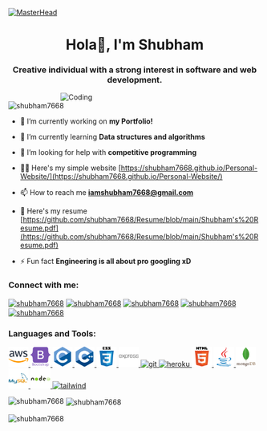 [![MasterHead](https://mir-s3-cdn-cf.behance.net/project_modules/fs/54b6c068097599.5b50bca476b9b.gif)](https://shubham7668.io)

<h1 align="center">Hola👋, I'm Shubham</h1>
<h3 align="center">Creative individual with a strong interest in software and web development.</h3>
<img align="right" alt="Coding" width="400" src="https://cdn.dribbble.com/users/1162077/screenshots/3848914/programmer.gif">

<p align="left"> <img src="https://komarev.com/ghpvc/?username=shubham7668&label=Profile%20views&color=0e75b6&style=flat" alt="shubham7668" /> </p>

- 🔭 I’m currently working on **my Portfolio!**

- 🌱 I’m currently learning **Data structures and algorithms**

- 🤝 I’m looking for help with **competitive programming**

- 👨‍💻 Here's my simple website [https://shubham7668.github.io/Personal-Website/](https://shubham7668.github.io/Personal-Website/)

- 📫 How to reach me **iamshubham7668@gmail.com**

- 📄 Here's my resume [https://github.com/shubham7668/Resume/blob/main/Shubham's%20Resume.pdf](https://github.com/shubham7668/Resume/blob/main/Shubham's%20Resume.pdf)

- ⚡ Fun fact **Engineering is all about pro googling xD**

<h3 align="left">Connect with me:</h3>
<p align="left">
<a href="https://linkedin.com/in/shubham7668" target="blank"><img align="center" src="https://raw.githubusercontent.com/rahuldkjain/github-profile-readme-generator/master/src/images/icons/Social/linked-in-alt.svg" alt="shubham7668" height="30" width="40" /></a>
<a href="https://www.codechef.com/users/shubham7668" target="blank"><img align="center" src="https://cdn.jsdelivr.net/npm/simple-icons@3.1.0/icons/codechef.svg" alt="shubham7668" height="30" width="40" /></a>
<a href="https://www.hackerrank.com/shubham7668" target="blank"><img align="center" src="https://raw.githubusercontent.com/rahuldkjain/github-profile-readme-generator/master/src/images/icons/Social/hackerrank.svg" alt="shubham7668" height="30" width="40" /></a>
<a href="https://www.leetcode.com/shubham7668" target="blank"><img align="center" src="https://raw.githubusercontent.com/rahuldkjain/github-profile-readme-generator/master/src/images/icons/Social/leet-code.svg" alt="shubham7668" height="30" width="40" /></a>
<a href="https://auth.geeksforgeeks.org/user/shubham7668" target="blank"><img align="center" src="https://raw.githubusercontent.com/rahuldkjain/github-profile-readme-generator/master/src/images/icons/Social/geeks-for-geeks.svg" alt="shubham7668" height="30" width="40" /></a>
</p>

<h3 align="left">Languages and Tools:</h3>
<p align="left"> <a href="https://aws.amazon.com" target="_blank" rel="noreferrer"> <img src="https://raw.githubusercontent.com/devicons/devicon/master/icons/amazonwebservices/amazonwebservices-original-wordmark.svg" alt="aws" width="40" height="40"/> </a> <a href="https://getbootstrap.com" target="_blank" rel="noreferrer"> <img src="https://raw.githubusercontent.com/devicons/devicon/master/icons/bootstrap/bootstrap-plain-wordmark.svg" alt="bootstrap" width="40" height="40"/> </a> <a href="https://www.cprogramming.com/" target="_blank" rel="noreferrer"> <img src="https://raw.githubusercontent.com/devicons/devicon/master/icons/c/c-original.svg" alt="c" width="40" height="40"/> </a> <a href="https://www.w3schools.com/cpp/" target="_blank" rel="noreferrer"> <img src="https://raw.githubusercontent.com/devicons/devicon/master/icons/cplusplus/cplusplus-original.svg" alt="cplusplus" width="40" height="40"/> </a> <a href="https://www.w3schools.com/css/" target="_blank" rel="noreferrer"> <img src="https://raw.githubusercontent.com/devicons/devicon/master/icons/css3/css3-original-wordmark.svg" alt="css3" width="40" height="40"/> </a> <a href="https://expressjs.com" target="_blank" rel="noreferrer"> <img src="https://raw.githubusercontent.com/devicons/devicon/master/icons/express/express-original-wordmark.svg" alt="express" width="40" height="40"/> </a> <a href="https://git-scm.com/" target="_blank" rel="noreferrer"> <img src="https://www.vectorlogo.zone/logos/git-scm/git-scm-icon.svg" alt="git" width="40" height="40"/> </a> <a href="https://heroku.com" target="_blank" rel="noreferrer"> <img src="https://www.vectorlogo.zone/logos/heroku/heroku-icon.svg" alt="heroku" width="40" height="40"/> </a> <a href="https://www.w3.org/html/" target="_blank" rel="noreferrer"> <img src="https://raw.githubusercontent.com/devicons/devicon/master/icons/html5/html5-original-wordmark.svg" alt="html5" width="40" height="40"/> </a> <a href="https://www.java.com" target="_blank" rel="noreferrer"> <img src="https://raw.githubusercontent.com/devicons/devicon/master/icons/java/java-original.svg" alt="java" width="40" height="40"/> </a> <a href="https://www.mongodb.com/" target="_blank" rel="noreferrer"> <img src="https://raw.githubusercontent.com/devicons/devicon/master/icons/mongodb/mongodb-original-wordmark.svg" alt="mongodb" width="40" height="40"/> </a> <a href="https://www.mysql.com/" target="_blank" rel="noreferrer"> <img src="https://raw.githubusercontent.com/devicons/devicon/master/icons/mysql/mysql-original-wordmark.svg" alt="mysql" width="40" height="40"/> </a> <a href="https://nodejs.org" target="_blank" rel="noreferrer"> <img src="https://raw.githubusercontent.com/devicons/devicon/master/icons/nodejs/nodejs-original-wordmark.svg" alt="nodejs" width="40" height="40"/> </a> <a href="https://tailwindcss.com/" target="_blank" rel="noreferrer"> <img src="https://www.vectorlogo.zone/logos/tailwindcss/tailwindcss-icon.svg" alt="tailwind" width="40" height="40"/> </a> </p>

<p><img align="left" src="https://github-readme-stats.vercel.app/api/top-langs?username=shubham7668&show_icons=true&locale=en&layout=compact" alt="shubham7668" /></p>

<p>&nbsp;<img align="center" src="https://github-readme-stats.vercel.app/api?username=shubham7668&show_icons=true&locale=en" alt="shubham7668" /></p>

<p><img align="center" src="https://github-readme-streak-stats.herokuapp.com/?user=shubham7668&" alt="shubham7668" /></p>
